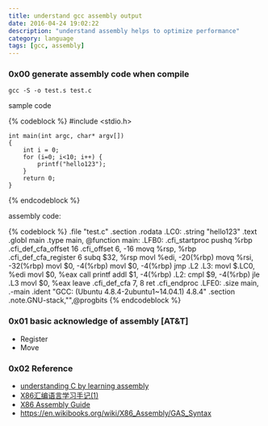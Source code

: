 ```yaml
---
title: understand gcc assembly output
date: 2016-04-24 19:02:22
description: "understand assembly helps to optimize performance"
category: language
tags: [gcc, assembly]
---
```


### 0x00 generate assembly code when compile
`gcc -S -o test.s test.c`

sample code

{% codeblock %}
	#include <stdio.h>

	int main(int argc, char* argv[])
	{
		int i = 0;
		for (i=0; i<10; i++) {
			printf("hello123");
		}
		return 0;
	}
{% endcodeblock %}

assembly code:

{% codeblock %}
		.file	"test.c"
		.section	.rodata
	.LC0:
		.string	"hello123"
		.text
		.globl	main
		.type	main, @function
	main:
	.LFB0:
		.cfi_startproc
		pushq	%rbp
		.cfi_def_cfa_offset 16
		.cfi_offset 6, -16
		movq	%rsp, %rbp
		.cfi_def_cfa_register 6
		subq	$32, %rsp
		movl	%edi, -20(%rbp)
		movq	%rsi, -32(%rbp)
		movl	$0, -4(%rbp)
		movl	$0, -4(%rbp)
		jmp	.L2
	.L3:
		movl	$.LC0, %edi
		movl	$0, %eax
		call	printf
		addl	$1, -4(%rbp)
	.L2:
		cmpl	$9, -4(%rbp)
		jle	.L3
		movl	$0, %eax
		leave
		.cfi_def_cfa 7, 8
		ret
		.cfi_endproc
	.LFE0:
		.size	main, .-main
		.ident	"GCC: (Ubuntu 4.8.4-2ubuntu1~14.04.1) 4.8.4"
		.section	.note.GNU-stack,"",@progbits
{% endcodeblock %}

### 0x01 basic acknowledge of assembly [AT&T]
* Register
* Move

### 0x02 Reference
* [understanding C by learning assembly](https://www.recurse.com/blog/7-understanding-c-by-learning-assembly)
* [X86汇编语言学习手记(1)](http://blog.csdn.net/yayong/article/details/170842)
* [X86 Assembly Guide](http://www.cs.virginia.edu/~evans/cs216/guides/x86.html)
* <https://en.wikibooks.org/wiki/X86_Assembly/GAS_Syntax>

